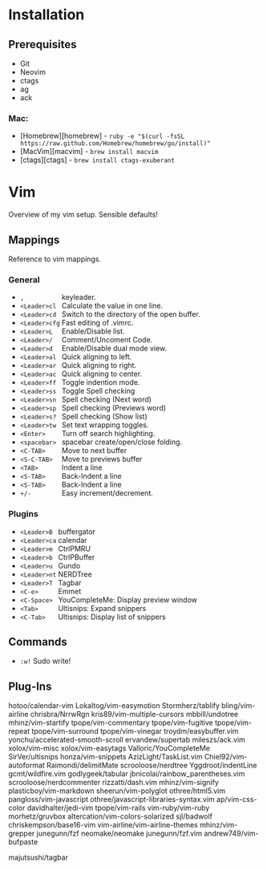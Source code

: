 # Installation

## Prerequisites
- Git
- Neovim
- ctags
- ag
- ack

### Mac:

- [Homebrew][homebrew] - `ruby -e "$(curl -fsSL https://raw.github.com/Homebrew/homebrew/go/install)"`
- [MacVim][macvim] - `brew install macvim`
- [ctags][ctags] - `brew install ctags-exuberant`

# Vim

Overview of my vim setup. Sensible defaults!

## Mappings

Reference to vim mappings.

### General

- ` ,           ` keyleader.
- ` <Leader>cl  ` Calculate the value in one line.
- ` <Leader>cd  ` Switch to the directory of the open buffer.
- ` <Leader>cfg ` Fast editing of .vimrc.
- ` <Leader>L   ` Enable/Disable list.
- ` <Leader>/   ` Comment/Uncoment Code.
- ` <Leader>d   ` Enable/Disable dual mode view.
- ` <Leader>al  ` Quick aligning to left.
- ` <Leader>ar  ` Quick aligning to right.
- ` <Leader>ac  ` Quick aligning to center.
- ` <Leader>ff  ` Toggle indention mode.
- ` <Leader>ss  ` Toggle Spell checking
- ` <Leader>sn  ` Spell checking (Next word)
- ` <Leader>sp  ` Spell checking (Previews word)
- ` <Leader>s?  ` Spell checking (Show list)
- ` <Leader>tw  ` Set text wrapping toggles.
- ` <Enter>     ` Turn off search highlighting.
- ` <spacebar>  ` spacebar create/open/close folding.
- ` <C-TAB>     ` Move to next buffer
- ` <S-C-TAB>   ` Move to previews buffer
- ` <TAB>       ` Indent a line
- ` <S-TAB>     ` Back-Indent a line
- ` <S-TAB>     ` Back-Indent a line
- ` +/-         ` Easy increment/decrement.

### Plugins

- ` <Leader>B  ` buffergator
- ` <Leader>ca ` calendar
- ` <Leader>m  ` CtrlPMRU
- ` <Leader>b  ` CtrlPBuffer
- ` <Leader>u  ` Gundo
- ` <Leader>nt ` NERDTree
- ` <Leader>T  ` Tagbar
- ` <C-e>      ` Emmet
- ` <C-Space>  ` YouCompleteMe: Display preview window
- ` <Tab>      ` Ultisnips: Expand snippers
- ` <C-Tab>    ` Ultisnips: Display list of snippers

## Commands

- `:w!` Sudo write!

## Plug-Ins
hotoo/calendar-vim
Lokaltog/vim-easymotion
Stormherz/tablify
bling/vim-airline
chrisbra/NrrwRgn
kris89/vim-multiple-cursors
mbbill/undotree
mhinz/vim-startify
tpope/vim-commentary
tpope/vim-fugitive
tpope/vim-repeat
tpope/vim-surround
tpope/vim-vinegar
troydm/easybuffer.vim
yonchu/accelerated-smooth-scroll
ervandew/supertab
mileszs/ack.vim
xolox/vim-misc
xolox/vim-easytags
Valloric/YouCompleteMe
SirVer/ultisnips
honza/vim-snippets
AzizLight/TaskList.vim
Chiel92/vim-autoformat
Raimondi/delimitMate
scrooloose/nerdtree
Yggdroot/indentLine
gcmt/wildfire.vim
godlygeek/tabular
jbnicolai/rainbow_parentheses.vim
scrooloose/nerdcommenter
rizzatti/dash.vim
mhinz/vim-signify
plasticboy/vim-markdown
sheerun/vim-polyglot
othree/html5.vim
pangloss/vim-javascript
othree/javascript-libraries-syntax.vim
ap/vim-css-color
davidhalter/jedi-vim
tpope/vim-rails
vim-ruby/vim-ruby
morhetz/gruvbox
altercation/vim-colors-solarized
sjl/badwolf
chriskempson/base16-vim
vim-airline/vim-airline-themes
mhinz/vim-grepper
junegunn/fzf
neomake/neomake
junegunn/fzf.vim
andrew749/vim-bufpaste

majutsushi/tagbar
